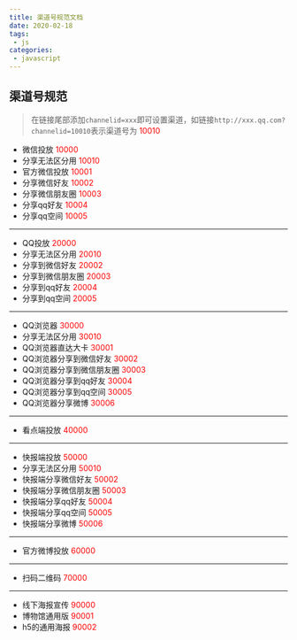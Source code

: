 ```yaml
---
title: 渠道号规范文档
date: 2020-02-18
tags:
 - js
categories:
 - javascript
---
```


## 渠道号规范
> 在链接尾部添加`channelid=xxx`即可设置渠道，如链接`http://xxx.qq.com?channelid=10010`表示渠道号为 <font color='red'> 10010 </font>  

- 微信投放 <font color='red'> 10000 </font>
- 分享无法区分用 <font color='red'> 10010 </font>
- 官方微信投放 <font color='red'> 10001 </font>
- 分享微信好友 <font color='red'> 10002 </font>
- 分享微信朋友圈 <font color='red'> 10003 </font>
- 分享qq好友 <font color='red'> 10004 </font>
- 分享qq空间 <font color='red'> 10005 </font>
----------------
- QQ投放 <font color='red'> 20000 </font>
- 分享无法区分用 <font color='red'> 20010 </font>
- 分享到微信好友 <font color='red'> 20002 </font>
- 分享到微信朋友圈 <font color='red'> 20003 </font>
- 分享到qq好友 <font color='red'> 20004 </font>
- 分享到qq空间 <font color='red'> 20005 </font>
----------------
- QQ浏览器 <font color='red'> 30000 </font> 
- 分享无法区分用 <font color='red'> 30010 </font>
- QQ浏览器直达大卡 <font color='red'> 30001 </font>  
- QQ浏览器分享到微信好友 <font color='red'> 30002 </font>
- QQ浏览器分享到微信朋友圈 <font color='red'> 30003 </font> 
- QQ浏览器分享到qq好友 <font color='red'> 30004 </font> 
- QQ浏览器分享到qq空间 <font color='red'> 30005 </font> 
- QQ浏览器分享微博 <font color='red'> 30006 </font> 
----------------
- 看点端投放 <font color='red'> 40000 </font> 
----------------
- 快报端投放 <font color='red'> 50000 </font> 
- 分享无法区分用 <font color='red'> 50010 </font>
- 快报端分享微信好友 <font color='red'> 50002 </font>
- 快报端分享微信朋友圈 <font color='red'> 50003 </font>
- 快报端分享qq好友 <font color='red'> 50004 </font>
- 快报端分享qq空间 <font color='red'> 50005 </font>
- 快报端分享微博 <font color='red'> 50006 </font>
----------------
- 官方微博投放 <font color='red'> 60000 </font>
----------------
- 扫码二维码 <font color='red'> 70000 </font>
----------------

- 线下海报宣传 <font color='red'> 90000 </font>
- 博物馆通用版 <font color='red'> 90001 </font>
- h5的通用海报 <font color='red'> 90002 </font>
